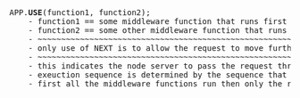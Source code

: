 <pre>
APP.<strong>USE</strong>(function1, function2);
    - function1 == some middleware function that runs first
    - function2 == some other middleware function that runs second
    - ~~~~~~~~~~~~~~~~~~~~~~~~~~~~~~~~~~~~~~~~~~~~~~~~~~~~~~~~~~~~~
    - only use of NEXT is to allow the request to move further in flow; else it will be withheld with the function!!!
    - ~~~~~~~~~~~~~~~~~~~~~~~~~~~~~~~~~~~~~~~~~~~~~~~~~~~~~~~~~~~~~
    - this indicates the node server to pass the request thru these fuctions
    - exeuction sequence is determined by the sequence that we add in use
    - first all the middleware functions run then only the route functions run
</pre>